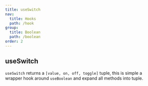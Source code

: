 ```yaml
---
title: useSwitch
nav:
  title: Hooks
  path: /hook
group:
  title: Boolean
  path: /boolean
order: 2
---
```


## useSwitch

`useSwitch` returns a `[value, on, off, toggle]` tuple, this is simple a wrapper hook around `useBoolean` and expand all methods into tuple.